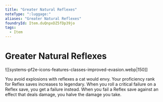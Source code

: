 ```yaml
---
title: "Greater Natural Reflexes"
noteType: ":luggage:"
aliases: "Greater Natural Reflexes"
foundryId: Item.duQnpxDZ5fDp39jo
tags:
  - Item
---
```


# Greater Natural Reflexes
![[systems-pf2e-icons-features-classes-improved-evasion.webp|150]]

You avoid explosions with reflexes a cat would envy. Your proficiency rank for Reflex saves increases to legendary. When you roll a critical failure on a Reflex save, you get a failure instead. When you fail a Reflex save against an effect that deals damage, you halve the damage you take.
